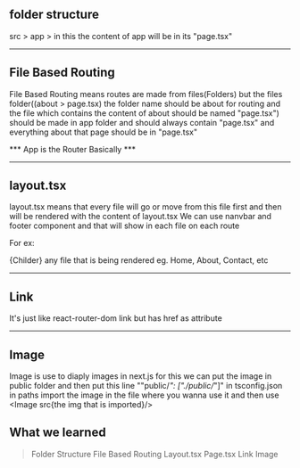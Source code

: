 ## folder structure

src > app > 
in this the content of app will be in its "page.tsx"


---

## File Based Routing

File Based Routing means routes are made from files(Folders) but the files folder((about > page.tsx) the folder name should be about for routing and the file which contains the content of about should be named "page.tsx") should be made in app folder and should always contain "page.tsx" and everything about that page should be in "page.tsx"

*** App is the Router Basically ***

---

## layout.tsx

layout.tsx means that every file will go or move from this file first and then will be rendered with the content of layout.tsx 
We can use nanvbar and footer component and that will show in each file on each route

For ex: 

<Navbar />
{Childer} any file that is being rendered eg. Home, About, Contact, etc
<Footer />

---


## Link 

It's just like react-router-dom link but has href as attribute

---

## Image

Image is use to diaply images in next.js
for this we can put the image in public folder and then put this line ""public/*": ["./public/*"]" in tsconfig.json in paths
import the image in the file where you wanna use it and then use 
<Image src{the img that is imported}/>

## What we learned 

> Folder Structure
> File Based Routing
> Layout.tsx
> Page.tsx
> Link
> Image